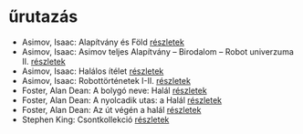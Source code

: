 # űrutazás

- Asimov, Isaac: Alapítvány és Föld [részletek](../_details/Asimov%2C%20Isaac.md#id_1184)
- Asimov, Isaac: Asimov teljes Alapítvány – Birodalom – Robot univerzuma II. [részletek](../_details/Asimov%2C%20Isaac.md#id_1180)
- Asimov, Isaac: Halálos ítélet [részletek](../_details/Asimov%2C%20Isaac.md#id_1176)
- Asimov, Isaac: Robottörténetek I-II. [részletek](../_details/Asimov%2C%20Isaac.md#id_1172)
- Foster, Alan Dean: A bolygó neve: Halál [részletek](../_details/Foster%2C%20Alan%20Dean.md#id_650)
- Foster, Alan Dean: A nyolcadik utas: a Halál [részletek](../_details/Foster%2C%20Alan%20Dean.md#id_649)
- Foster, Alan Dean: Az út végén a halál [részletek](../_details/Foster%2C%20Alan%20Dean.md#id_652)
- Stephen King: Csontkollekció [részletek](../_details/Stephen%20King.md#id_571)